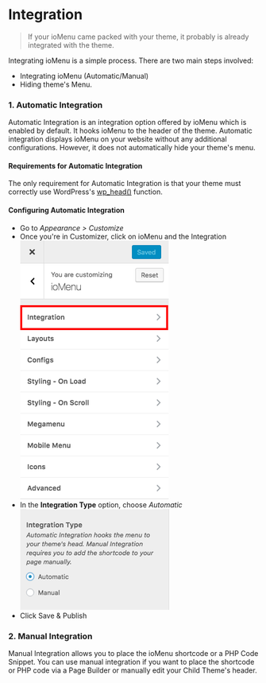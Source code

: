 # Integration


> If your ioMenu came packed with your theme, it probably is already integrated with the theme.


Integrating ioMenu is a simple process. There are two main steps involved: 
 * Integrating ioMenu (Automatic/Manual)
 * Hiding theme's Menu.


### 1. Automatic Integration
 Automatic Integration is an integration option offered by ioMenu which is enabled by default. It hooks ioMenu to the header of the theme. Automatic integration displays ioMenu on your website without any additional configurations. However, it does not automatically hide your theme's menu. 

#### Requirements for Automatic Integration
 The only requirement for Automatic Integration is that your theme must correctly use WordPress's [wp_head()](https://developer.wordpress.org/reference/functions/wp_head/) function.

#### Configuring Automatic Integration
* Go to *Appearance > Customize*
* Once you're in Customizer, click on ioMenu and the Integration ![](../img/customizer-integration.png)
* In the **Integration Type** option, choose *Automatic* ![](../img/customizer-automatic.png)
* Click Save & Publish

### 2. Manual Integration
Manual Integration allows you to place the ioMenu shortcode or a PHP Code Snippet. You can use manual integration if you want to place the shortcode or PHP code via a Page Builder or manually edit your Child Theme's header.